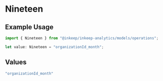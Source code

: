 # Nineteen

## Example Usage

```typescript
import { Nineteen } from "@inkeep/inkeep-analytics/models/operations";

let value: Nineteen = "organizationId_month";
```

## Values

```typescript
"organizationId_month"
```